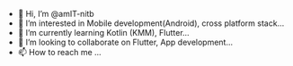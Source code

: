 - 👋 Hi, I’m @amIT-nitb
- 👀 I’m interested in  Mobile development(Android), cross platform stack...
- 🌱 I’m currently learning Kotlin (KMM), Flutter...
- 💞️ I’m looking to collaborate on Flutter, App development...
- 📫 How to reach me ...

<!---
amIT-nitb/amIT-nitb is a ✨ special ✨ repository because its `README.md` (this file) appears on your GitHub profile.
You can click the Preview link to take a look at your changes.
--->
